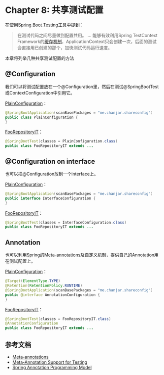 # Chapter 8: 共享测试配置

在[使用Spring Boot Testing工具][chapter_1_s3_spring_boot_testing]中提到：

> 在测试代码之间尽量做到配置共用。
> ...
> 能够有效利用Spring TestContext Framework的[缓存机制][doc-context-caching]，ApplicationContext只会创建一次，后面的测试会直接用已创建的那个，加快测试代码运行速度。

本章将列举几种共享测试配置的方法

## @Configuration

我们可以将测试配置放在一个@Configuration里，然后在测试@SpringBootTest或ContextConfiguration中引用它。


[PlainConfiguration][src-ex1-PlainConfiguration.java]：

```java
@SpringBootApplication(scanBasePackages = "me.chanjar.shareconfig")
public class PlainConfiguration {
}
```

[FooRepositoryIT][src-ex1-FooRepositoryIT.java]：

```java
@SpringBootTest(classes = PlainConfiguration.class)
public class FooRepositoryIT extends ...
```

## @Configuration on interface

也可以把@Configuration放到一个interface上。

[PlainConfiguration][src-ex2-InterfaceConfiguration.java]：

```java
@SpringBootApplication(scanBasePackages = "me.chanjar.shareconfig")
public interface InterfaceConfiguration {
}
```

[FooRepositoryIT][src-ex2-FooRepositoryIT.java]：

```java
@SpringBootTest(classes = InterfaceConfiguration.class)
public class FooRepositoryIT extends ...
```
## Annotation

也可以利用Spring的[Meta-annotations][doc-spring-meta-annotations]及[自定义机制][doc-spring-annotation-programming-model]，提供自己的Annotation用在测试配置上。

[PlainConfiguration][src-ex3-AnnotationConfiguration.java]：

```java
@Target(ElementType.TYPE)
@Retention(RetentionPolicy.RUNTIME)
@SpringBootApplication(scanBasePackages = "me.chanjar.shareconfig")
public @interface AnnotationConfiguration {
}
```

[FooRepositoryIT][src-ex3-FooRepositoryIT.java]：

```java
@SpringBootTest(classes = FooRepositoryIT.class)
@AnnotationConfiguration
public class FooRepositoryIT extends ...
```
## 参考文档

* [Meta-annotations][doc-spring-meta-annotations]
* [Meta-Annotation Support for Testing][doc-spring-meta-annotations-for-testing]
* [Spring Annotation Programming Model][doc-spring-annotation-programming-model]

[chapter_1_s3_spring_boot_testing]: chapter_1_s3_spring_boot_testing.md
[doc-context-caching]: https://docs.spring.io/spring/docs/4.3.9.RELEASE/spring-framework-reference/html/integration-testing.html#testcontext-ctx-management-caching
[doc-spring-meta-annotations-for-testing]: https://docs.spring.io/spring/docs/4.3.9.RELEASE/spring-framework-reference/html/integration-testing.html#integration-testing-annotations-meta
[doc-spring-meta-annotations]: https://docs.spring.io/spring/docs/4.3.9.RELEASE/spring-framework-reference/html/beans.html#beans-meta-annotations
[doc-spring-annotation-programming-model]: https://github.com/spring-projects/spring-framework/wiki/Spring-Annotation-Programming-Model
[src-ex1-PlainConfiguration.java]: share-config/src/test/java/me/chanjar/shareconfig/testconfig/PlainConfiguration.java
[src-ex1-FooRepositoryIT.java]: share-config/src/test/java/me/chanjar/shareconfig/configuration/FooRepositoryIT.java
[src-ex2-InterfaceConfiguration.java]: share-config/src/test/java/me/chanjar/shareconfig/testconfig/InterfaceConfiguration.java
[src-ex2-FooRepositoryIT.java]: share-config/src/test/java/me/chanjar/shareconfig/inter/FooRepositoryIT.java
[src-ex3-AnnotationConfiguration.java]: share-config/src/test/java/me/chanjar/shareconfig/annotation/FooRepositoryIT.java
[src-ex3-FooRepositoryIT.java]: share-config/src/test/java/me/chanjar/shareconfig/testconfig/AnnotationConfiguration.java
